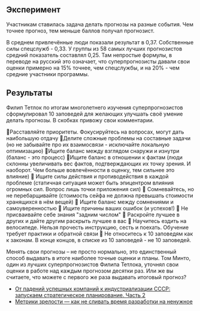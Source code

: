 ## Эксперимент

Участникам ставилась задача делать прогнозы на разные события. Чем точнее прогноз, тем меньше баллов получал прогнозист.

В среднем привлечённые люди показали результат в 0,37. Собственные силы спецслужб - 0,33. У группы из 58 самых лучших прогнозистов средний показатель составлял 0,25. Там непростые формулы, в переводе на русский это означает, что суперпрогнозисты давали свои оценки примерно на 15% точнее, чем спецслужбы, и на 20% - чем средние участники программы.

## Результаты

Филип Тетлок по итогам многолетнего изучения суперпрогнозистов сформулировал 10 заповедей для желающих улучшать своё умение делать прогнозы. В скобках привожу свои комментарии.

🎯Расставляйте приоритеты. Фокусируйтесь на вопросах, могут дать наибольшую отдачу
🎯Делите сложные проблемы на составные задачи (но не забывайте про их взаимосвязи - исключайте локальную оптимизацию)
🎯Ищите баланс между взглядом снаружи и изнутри (баланс - это процесс)
🎯Ищите баланс в отношении к фактам (люди склонны увеличивать вес фактов, подтверждающих их точку зрения. И наоборот. Чем больше вовлечённости в оценку, тем сильнее это влияние)
🎯 Ищите силы действия и противодействия в каждой проблеме (статичная ситуация может быть эпицентром влияния огромных сил. Вопрос лишь точки приложения сил)
🎯 Сомневайтесь, но не перебарщивайте (стоимость сейфа не должна превышать стоимости хранящихся в нём вещей)
🎯 Ищите баланс между сомнениями и самоуверенностью
🎯 Ищите причины ваших ошибок (и успехов!)
🎯 Не присваивайте себе знания "задним числом"
🎯 Раскройте лучшее в других и дайте другим раскрыть лучшее в вас
🎯 Научитесь ездить на велосипеде. Нельзя прочесть инструкцию, сесть и поехать. Обучение требует практики и обратной связи
🎯 Не относитесь к 10 заповедям как к законам. В конце концов, в списке из 10 заповедей - не 10 заповедей.

Менять свои прогнозы – не просто нормально, это единственный способ выдавать в итоге наиболее точные оценки и планы. Том Минто, один из лучших суперпрогнозистов Филипа Тетлока, уточнял свои оценки в работе над каждым прогнозом десятки раз. Или же вы считаете, что можете с первого же раза выдавать итоговый прогноз?

- [От падений успешных компаний к индустриализации СССР: запускаем стратегическое планирование. Часть 2](https://habr.com/ru/articles/788824/)
- [Метрики зрелости — как не сливать время разработки на ненужное](https://www.youtube.com/watch?v=KzzbO6biOmc)

